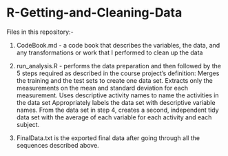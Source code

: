 # R-Getting-and-Cleaning-Data

Files in this repository:-

1. CodeBook.md - a code book that describes the variables, the data, and any transformations or work that I performed to clean up the data
  
2. run_analysis.R - performs the data preparation and then followed by the 5 steps required as described in the course project’s definition: Merges the training and the test sets to create one data set.
Extracts only the measurements on the mean and standard deviation for each measurement.
Uses descriptive activity names to name the activities in the data set
Appropriately labels the data set with descriptive variable names.
From the data set in step 4, creates a second, independent tidy data set with the average of each variable for each activity and each subject.

3. FinalData.txt is the exported final data after going through all the sequences described above.
